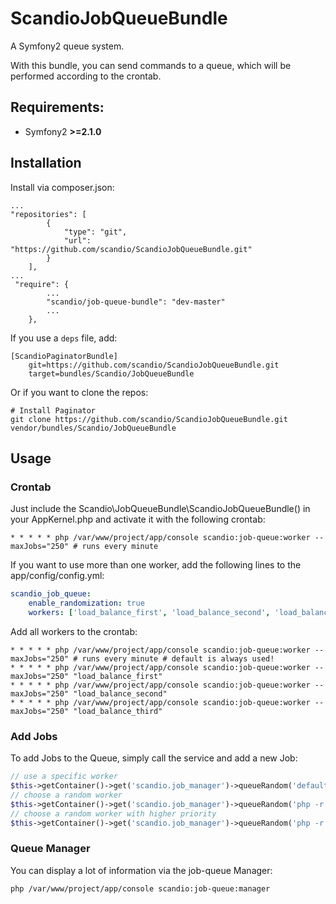 ScandioJobQueueBundle
=====================

A Symfony2 queue system.

With this bundle, you can send commands to a queue, which will be performed according to the crontab.

## Requirements:

- Symfony2 **>=2.1.0**

## Installation

Install via composer.json:

    ...
    "repositories": [
            {
                "type": "git",
                "url": "https://github.com/scandio/ScandioJobQueueBundle.git"
            }
        ],
    ...
     "require": {
            ...
            "scandio/job-queue-bundle": "dev-master"
            ...
        },


If you use a `deps` file, add:

    [ScandioPaginatorBundle]
        git=https://github.com/scandio/ScandioJobQueueBundle.git
        target=bundles/Scandio/JobQueueBundle

Or if you want to clone the repos:

    # Install Paginator
    git clone https://github.com/scandio/ScandioJobQueueBundle.git vendor/bundles/Scandio/JobQueueBundle

## Usage

### Crontab
Just include the Scandio\JobQueueBundle\ScandioJobQueueBundle() in your AppKernel.php and activate it with the following crontab:
```
* * * * * php /var/www/project/app/console scandio:job-queue:worker --maxJobs="250" # runs every minute
```

If you want to use more than one worker, add the following lines to the app/config/config.yml:
``` yml
scandio_job_queue:
    enable_randomization: true
    workers: ['load_balance_first', 'load_balance_second', 'load_balance_third']
```

Add all workers to the crontab:
```
* * * * * php /var/www/project/app/console scandio:job-queue:worker --maxJobs="250" # runs every minute # default is always used!
* * * * * php /var/www/project/app/console scandio:job-queue:worker --maxJobs="250" "load_balance_first"
* * * * * php /var/www/project/app/console scandio:job-queue:worker --maxJobs="250" "load_balance_second"
* * * * * php /var/www/project/app/console scandio:job-queue:worker --maxJobs="250" "load_balance_third"
```

### Add Jobs
To add Jobs to the Queue, simply call the service and add a new Job:
``` php
// use a specific worker
$this->getContainer()->get('scandio.job_manager')->queueRandom('default', 'php -r \'echo "hello\n";\'');
// choose a random worker
$this->getContainer()->get('scandio.job_manager')->queueRandom('php -r \'echo "hello\n";\'');
// choose a random worker with higher priority
$this->getContainer()->get('scandio.job_manager')->queueRandom('php -r \'echo "hello\n";\'', Job::PRIORITY_HIGHER);
```

### Queue Manager
You can display a lot of information via the job-queue Manager:
```
php /var/www/project/app/console scandio:job-queue:manager
```